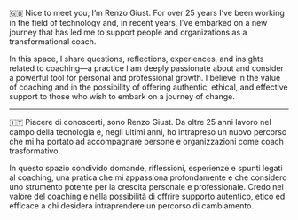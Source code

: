 🇬🇧 Nice to meet you, I’m Renzo Giust. 
For over 25 years I’ve been working in the field of technology and, in recent years, I’ve embarked on a new journey that has led me to support people and organizations as a transformational coach.

In this space, I share questions, reflections, experiences, and insights related to coaching—a practice I am deeply passionate about and consider a powerful tool for personal and professional growth. I believe in the value of coaching and in the possibility of offering authentic, ethical, and effective support to those who wish to embark on a journey of change.

***

🇮🇹 Piacere di conoscerti, sono Renzo Giust. 
Da oltre 25 anni lavoro nel campo della tecnologia e, negli ultimi anni, ho intrapreso un nuovo percorso che mi ha portato ad accompagnare persone e organizzazioni come coach trasformativo.

In questo spazio condivido domande, riflessioni, esperienze e spunti legati al coaching, una pratica che mi appassiona profondamente e che considero uno strumento potente per la crescita personale e professionale. Credo nel valore del coaching e nella possibilità di offrire supporto autentico, etico ed efficace a chi desidera intraprendere un percorso di cambiamento.

